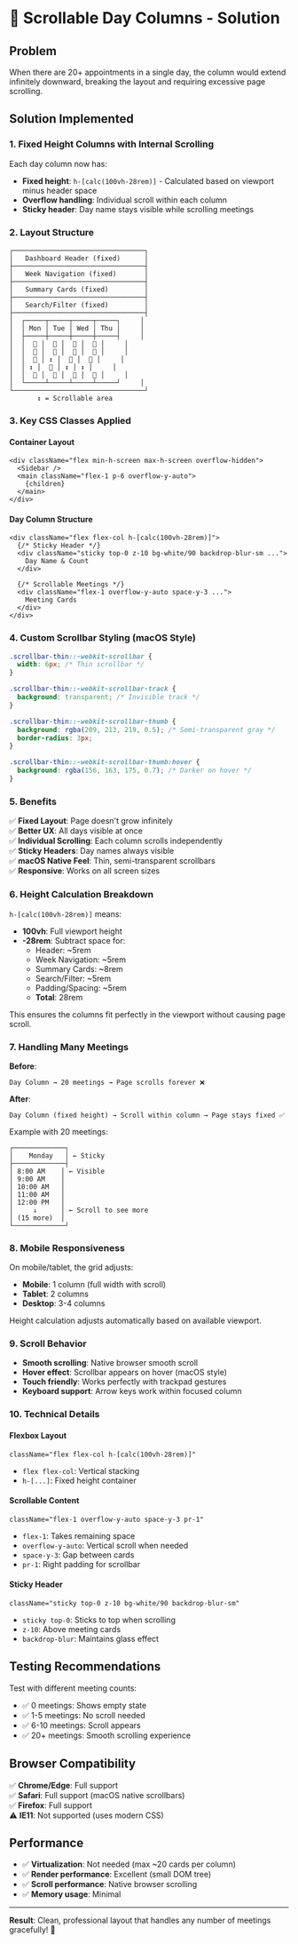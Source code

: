 # 📜 Scrollable Day Columns - Solution

## Problem
When there are 20+ appointments in a single day, the column would extend infinitely downward, breaking the layout and requiring excessive page scrolling.

## Solution Implemented

### 1. **Fixed Height Columns with Internal Scrolling**
Each day column now has:
- **Fixed height**: `h-[calc(100vh-28rem)]` - Calculated based on viewport minus header space
- **Overflow handling**: Individual scroll within each column
- **Sticky header**: Day name stays visible while scrolling meetings

### 2. **Layout Structure**
```
┌─────────────────────────────────┐
│   Dashboard Header (fixed)      │
├─────────────────────────────────┤
│   Week Navigation (fixed)       │
├─────────────────────────────────┤
│   Summary Cards (fixed)         │
├─────────────────────────────────┤
│   Search/Filter (fixed)         │
├─────────────────────────────────┤
│  ┌─────┬─────┬─────┬─────┐     │
│  │ Mon │ Tue │ Wed │ Thu │     │
│  ├─────┼─────┼─────┼─────┤     │
│  │  📅 │  📅 │  📅 │  📅 │     │
│  │  📅 │  📅 │  📅 │  📅 │     │
│  │  📅 │ ↕️ │  📅 │  📅 │     │
│  │ ↕️ │  📅 │ ↕️ │ ↕️ │     │
│  │  📅 │  📅 │  📅 │  📅 │     │
│  └─────┴─────┴─────┴─────┘     │
└─────────────────────────────────┘
       ↕️ = Scrollable area
```

### 3. **Key CSS Classes Applied**

#### Container Layout
```tsx
<div className="flex min-h-screen max-h-screen overflow-hidden">
  <Sidebar />
  <main className="flex-1 p-6 overflow-y-auto">
    {children}
  </main>
</div>
```

#### Day Column Structure
```tsx
<div className="flex flex-col h-[calc(100vh-28rem)]">
  {/* Sticky Header */}
  <div className="sticky top-0 z-10 bg-white/90 backdrop-blur-sm ...">
    Day Name & Count
  </div>
  
  {/* Scrollable Meetings */}
  <div className="flex-1 overflow-y-auto space-y-3 ...">
    Meeting Cards
  </div>
</div>
```

### 4. **Custom Scrollbar Styling (macOS Style)**

```css
.scrollbar-thin::-webkit-scrollbar {
  width: 6px; /* Thin scrollbar */
}

.scrollbar-thin::-webkit-scrollbar-track {
  background: transparent; /* Invisible track */
}

.scrollbar-thin::-webkit-scrollbar-thumb {
  background: rgba(209, 213, 219, 0.5); /* Semi-transparent gray */
  border-radius: 3px;
}

.scrollbar-thin::-webkit-scrollbar-thumb:hover {
  background: rgba(156, 163, 175, 0.7); /* Darker on hover */
}
```

### 5. **Benefits**

✅ **Fixed Layout**: Page doesn't grow infinitely  
✅ **Better UX**: All days visible at once  
✅ **Individual Scrolling**: Each column scrolls independently  
✅ **Sticky Headers**: Day names always visible  
✅ **macOS Native Feel**: Thin, semi-transparent scrollbars  
✅ **Responsive**: Works on all screen sizes  

### 6. **Height Calculation Breakdown**

`h-[calc(100vh-28rem)]` means:
- **100vh**: Full viewport height
- **-28rem**: Subtract space for:
  - Header: ~5rem
  - Week Navigation: ~5rem
  - Summary Cards: ~8rem
  - Search/Filter: ~5rem
  - Padding/Spacing: ~5rem
  - **Total**: 28rem

This ensures the columns fit perfectly in the viewport without causing page scroll.

### 7. **Handling Many Meetings**

**Before**: 
```
Day Column → 20 meetings → Page scrolls forever ❌
```

**After**:
```
Day Column (fixed height) → Scroll within column → Page stays fixed ✅
```

Example with 20 meetings:
```
┌─────────────┐
│    Monday   │ ← Sticky
├─────────────┤
│ 8:00 AM    │ ← Visible
│ 9:00 AM    │
│ 10:00 AM   │
│ 11:00 AM   │
│ 12:00 PM   │
│     ↓      │ ← Scroll to see more
│ (15 more)  │
└─────────────┘
```

### 8. **Mobile Responsiveness**

On mobile/tablet, the grid adjusts:
- **Mobile**: 1 column (full width with scroll)
- **Tablet**: 2 columns
- **Desktop**: 3-4 columns

Height calculation adjusts automatically based on available viewport.

### 9. **Scroll Behavior**

- **Smooth scrolling**: Native browser smooth scroll
- **Hover effect**: Scrollbar appears on hover (macOS style)
- **Touch friendly**: Works perfectly with trackpad gestures
- **Keyboard support**: Arrow keys work within focused column

### 10. **Technical Details**

#### Flexbox Layout
```tsx
className="flex flex-col h-[calc(100vh-28rem)]"
```
- `flex flex-col`: Vertical stacking
- `h-[...]`: Fixed height container

#### Scrollable Content
```tsx
className="flex-1 overflow-y-auto space-y-3 pr-1"
```
- `flex-1`: Takes remaining space
- `overflow-y-auto`: Vertical scroll when needed
- `space-y-3`: Gap between cards
- `pr-1`: Right padding for scrollbar

#### Sticky Header
```tsx
className="sticky top-0 z-10 bg-white/90 backdrop-blur-sm"
```
- `sticky top-0`: Sticks to top when scrolling
- `z-10`: Above meeting cards
- `backdrop-blur`: Maintains glass effect

## Testing Recommendations

Test with different meeting counts:
- ✅ 0 meetings: Shows empty state
- ✅ 1-5 meetings: No scroll needed
- ✅ 6-10 meetings: Scroll appears
- ✅ 20+ meetings: Smooth scrolling experience

## Browser Compatibility

✅ **Chrome/Edge**: Full support  
✅ **Safari**: Full support (macOS native scrollbars)  
✅ **Firefox**: Full support  
⚠️ **IE11**: Not supported (uses modern CSS)

## Performance

- ✅ **Virtualization**: Not needed (max ~20 cards per column)
- ✅ **Render performance**: Excellent (small DOM tree)
- ✅ **Scroll performance**: Native browser scrolling
- ✅ **Memory usage**: Minimal

---

**Result**: Clean, professional layout that handles any number of meetings gracefully! 🎉
